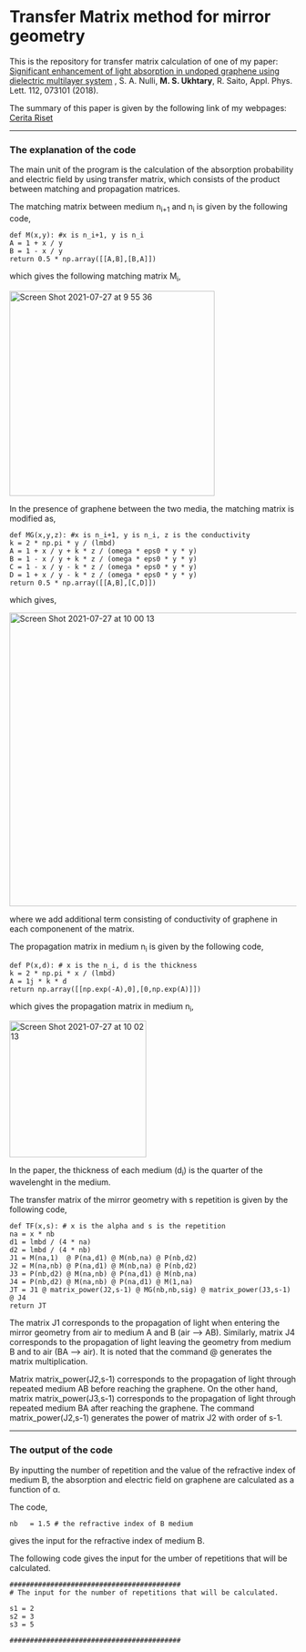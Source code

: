 # Transfer Matrix method for mirror geometry

This is the repository for transfer matrix calculation of one of my paper: [Significant enhancement of light absorption in undoped graphene using dielectric multilayer system](http://aip.scitation.org/doi/abs/10.1063/1.5012604) , S. A. Nulli, **M. S. Ukhtary**, R. Saito, Appl. Phys. Lett. 112, 073101 (2018).

The summary of this paper is given by the following link of my webpages: [Cerita Riset](https://ukhtary30.github.io/significant.html)

---

### The explanation of the code

The main unit of the program is the calculation of the absorption probability and electric field by using transfer matrix, which consists of the product between matching and propagation matrices.

The matching matrix between medium n<sub>i+1</sub> and n<sub>i</sub> is given by the following code,

    def M(x,y): #x is n_i+1, y is n_i
    A = 1 + x / y
    B = 1 - x / y
    return 0.5 * np.array([[A,B],[B,A]])

which gives the following matching matrix M<sub>i</sub>,

<img width="360" alt="Screen Shot 2021-07-27 at 9 55 36" src="https://user-images.githubusercontent.com/87349156/127078053-95a2074f-e276-4b88-8ea1-ccfe5e9ce04b.png">

In the presence of graphene between the two media, the matching matrix is modified as,

    def MG(x,y,z): #x is n_i+1, y is n_i, z is the conductivity
    k = 2 * np.pi * y / (lmbd)
    A = 1 + x / y + k * z / (omega * eps0 * y * y)
    B = 1 - x / y + k * z / (omega * eps0 * y * y)
    C = 1 - x / y - k * z / (omega * eps0 * y * y)
    D = 1 + x / y - k * z / (omega * eps0 * y * y)
    return 0.5 * np.array([[A,B],[C,D]])

which gives,

<img width="516" alt="Screen Shot 2021-07-27 at 10 00 13" src="https://user-images.githubusercontent.com/87349156/127078330-1d0e0065-b10f-49ac-bfe7-8eaae9fc93e8.png">

where we add additional term consisting of conductivity of graphene in each componenent of the matrix.

The propagation matrix in medium n<sub>i</sub> is given by the following code,

    def P(x,d): # x is the n_i, d is the thickness
    k = 2 * np.pi * x / (lmbd)
    A = 1j * k * d
    return np.array([[np.exp(-A),0],[0,np.exp(A)]])
 
 which gives the propagation matrix in medium n<sub>i</sub>, 
 
 <img width="240" alt="Screen Shot 2021-07-27 at 10 02 13" src="https://user-images.githubusercontent.com/87349156/127078478-52287170-02d4-4f5c-ad12-16f9df346871.png">
 
In the paper, the thickness of each medium (d<sub>i</sub>) is the quarter of the wavelenght in the medium.


The transfer matrix of the mirror geometry with s repetition is given by the following code,

    def TF(x,s): # x is the alpha and s is the repetition
    na = x * nb
    d1 = lmbd / (4 * na)
    d2 = lmbd / (4 * nb)
    J1 = M(na,1)  @ P(na,d1) @ M(nb,na) @ P(nb,d2)
    J2 = M(na,nb) @ P(na,d1) @ M(nb,na) @ P(nb,d2)
    J3 = P(nb,d2) @ M(na,nb) @ P(na,d1) @ M(nb,na)
    J4 = P(nb,d2) @ M(na,nb) @ P(na,d1) @ M(1,na)
    JT = J1 @ matrix_power(J2,s-1) @ MG(nb,nb,sig) @ matrix_power(J3,s-1) @ J4
    return JT
    
The matrix J1 corresponds to the propagation of light when entering the mirror geometry from air to medium A and B (air --> AB). Similarly, matrix J4 corresponds to the  propagation of light leaving the geometry from medium B and to air (BA -->  air). It is noted that the command @ generates the matrix multiplication.

Matrix matrix_power(J2,s-1) corresponds to the propagation of light through repeated medium AB before reaching the graphene. On the other hand, matrix matrix_power(J3,s-1) corresponds to the propagation of light through repeated medium BA after reaching the graphene. The command matrix_power(J2,s-1) generates the power of matrix J2 with order of s-1. 

---

### The output of the code

By inputting the number of repetition and the value of the refractive index of medium B, the absorption and electric field on graphene are calculated as a function of α.

The code, 

    nb   = 1.5 # the refractive index of B medium

gives the input for the refractive index of medium B.

The following code gives the input for the umber of repetitions that will be calculated.

    ##########################################
    # The input for the number of repetitions that will be calculated.

    s1 = 2
    s2 = 3
    s3 = 5

    ##########################################
  
    
